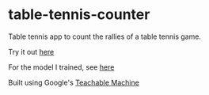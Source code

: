 # table-tennis-counter

Table tennis app to count the rallies of a table tennis game.

Try it out <a href="https://ljsimpkin.github.io/table-tennis-counter/">here</a>

For the model I trained, see <a href="https://teachablemachine.withgoogle.com/models/IxOFf0GTp/">here</a>

Built using Google's <a href="https://teachablemachine.withgoogle.com/">Teachable Machine</a>
